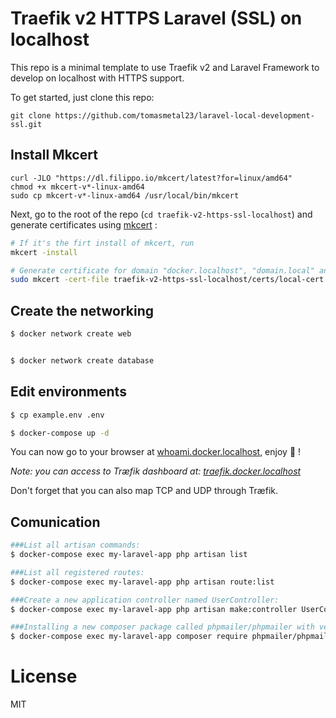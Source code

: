 # Traefik v2 HTTPS Laravel (SSL) on localhost

This repo is a minimal template to use Traefik v2 and Laravel Framework to develop on localhost with HTTPS support.



To get started, just clone this repo:

```
git clone https://github.com/tomasmetal23/laravel-local-development-ssl.git
```
## Install Mkcert
```
curl -JLO "https://dl.filippo.io/mkcert/latest?for=linux/amd64"
chmod +x mkcert-v*-linux-amd64
sudo cp mkcert-v*-linux-amd64 /usr/local/bin/mkcert
```

Next, go to the root of the repo (`cd traefik-v2-https-ssl-localhost`) and generate certificates using [mkcert](https://github.com/FiloSottile/mkcert) :

```bash
# If it's the firt install of mkcert, run
mkcert -install

# Generate certificate for domain "docker.localhost", "domain.local" and their sub-domains
sudo mkcert -cert-file traefik-v2-https-ssl-localhost/certs/local-cert.pem -key-file traefik-v2-https-ssl-localhost/certs/local-key.pem "docker.localhost" "*.docker.localhost" "domain.local" "*.domain.local"
```

## Create the networking
```bash
$ docker network create web 


$ docker network create database 
```
## Edit environments
```bash
$ cp example.env .env

$ docker-compose up -d 

```
You can now go to your browser at [whoami.docker.localhost](https://whoami.docker.localhost), enjoy :rocket: !

*Note: you can access to Træfik dashboard at: [traefik.docker.localhost](https://traefik.docker.localhost)*

Don't forget that you can also map TCP and UDP through Træfik.


## Comunication
```bash
###List all artisan commands:
$ docker-compose exec my-laravel-app php artisan list

###List all registered routes:
$ docker-compose exec my-laravel-app php artisan route:list

###Create a new application controller named UserController:
$ docker-compose exec my-laravel-app php artisan make:controller UserController

###Installing a new composer package called phpmailer/phpmailer with version 5.2.*:
$ docker-compose exec my-laravel-app composer require phpmailer/phpmailer:5.2.*
```




# License

MIT
